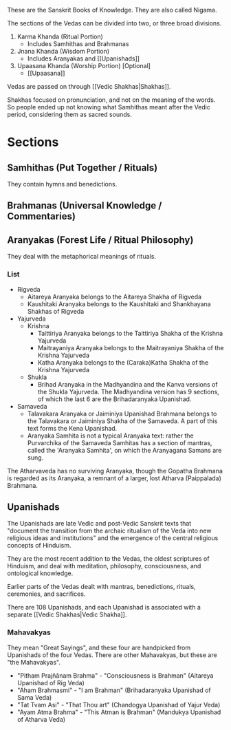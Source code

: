 These are the Sanskrit Books of Knowledge. They are also called Nigama.

The sections of the Vedas can be divided into two, or three broad divisions.
1. Karma Khanda (Ritual Portion)
	- Includes Samhithas and Brahmanas
2. Jnana Khanda (Wisdom Portion)
	- Includes Aranyakas and [[Upanishads]]
3. Upaasana Khanda (Worship Portion) [Optional]
	- [[Upaasana]]

Vedas are passed on through [[Vedic Shakhas|Shakhas]].

Shakhas focused on pronunciation, and not on the meaning of the words. So people ended up not knowing what Samhithas meant after the Vedic period, considering them as sacred sounds.
# Sections
## Samhithas (Put Together / Rituals)
They contain hymns and benedictions.
## Brahmanas (Universal Knowledge / Commentaries)

## Aranyakas (Forest Life / Ritual Philosophy)
They deal with the metaphorical meanings of rituals.
### List
- Rigveda
	- Aitareya Aranyaka belongs to the Aitareya Shakha of Rigveda
	- Kaushitaki Aranyaka belongs to the Kaushitaki and Shankhayana Shakhas of Rigveda
- Yajurveda
	- Krishna
		- Taittiriya Aranyaka belongs to the Taittiriya Shakha of the Krishna Yajurveda
		- Maitrayaniya Aranyaka belongs to the Maitrayaniya Shakha of the Krishna Yajurveda
		- Katha Aranyaka belongs to the (Caraka)Katha Shakha of the Krishna Yajurveda
	- Shukla
		- Brihad Aranyaka in the Madhyandina and the Kanva versions of the Shukla Yajurveda. The Madhyandina version has 9 sections, of which the last 6 are the Brihadaranyaka Upanishad.
- Samaveda
	- Talavakara Aranyaka or Jaiminiya Upanishad Brahmana belongs to the Talavakara or Jaiminiya Shakha of the Samaveda. A part of this text forms the Kena Upanishad.
	- Aranyaka Samhita is not a typical Aranyaka text: rather the Purvarchika of the Samaveda Samhitas has a section of mantras, called the 'Aranyaka Samhita', on which the Aranyagana Samans are sung.

The Atharvaveda has no surviving Aranyaka, though the Gopatha Brahmana is regarded as its Aranyaka, a remnant of a larger, lost Atharva (Paippalada) Brahmana.
## Upanishads
The Upanishads are late Vedic and post-Vedic Sanskrit texts that "document the transition from the archaic ritualism of the Veda into new religious ideas and institutions" and the emergence of the central religious concepts of Hinduism.

They are the most recent addition to the Vedas, the oldest scriptures of Hinduism, and deal with meditation, philosophy, consciousness, and ontological knowledge.

Earlier parts of the Vedas dealt with mantras, benedictions, rituals, ceremonies, and sacrifices.

There are 108 Upanishads, and each Upanishad is associated with a separate [[Vedic Shakhas|Vedic Shakha]].
### Mahavakyas
They mean "Great Sayings", and these four are handpicked from Upanishads of the four Vedas. There are other Mahavakyas, but these are "the Mahavakyas".

- "Pitham Prajñānam Brahma" - "Consciousness is Brahman" (Aitareya Upanishad of Rig Veda)
- "Aham Brahmasmi" - "I am Brahman" (Brihadaranyaka Upanishad of Sama Veda)
- "Tat Tvam Asi" - "That Thou art" (Chandogya Upanishad of Yajur Veda)
- "Ayam Atma Brahma" - "This Atman is Brahman" (Mandukya Upanishad of Atharva Veda)